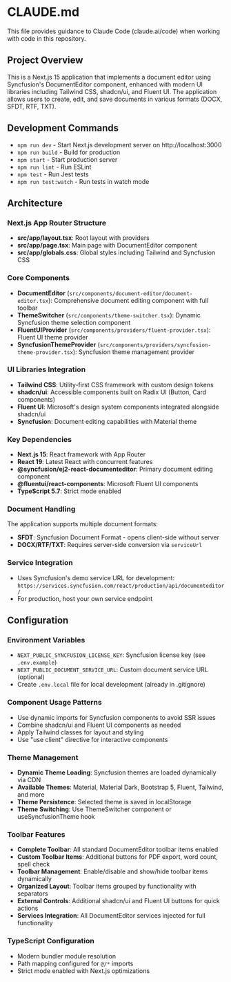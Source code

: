 # CLAUDE.md

This file provides guidance to Claude Code (claude.ai/code) when working with code in this repository.

## Project Overview

This is a Next.js 15 application that implements a document editor using Syncfusion's DocumentEditor component, enhanced with modern UI libraries including Tailwind CSS, shadcn/ui, and Fluent UI. The application allows users to create, edit, and save documents in various formats (DOCX, SFDT, RTF, TXT).

## Development Commands

- `npm run dev` - Start Next.js development server on http://localhost:3000
- `npm run build` - Build for production
- `npm start` - Start production server
- `npm run lint` - Run ESLint
- `npm test` - Run Jest tests
- `npm run test:watch` - Run tests in watch mode

## Architecture

### Next.js App Router Structure
- **src/app/layout.tsx**: Root layout with providers
- **src/app/page.tsx**: Main page with DocumentEditor component
- **src/app/globals.css**: Global styles including Tailwind and Syncfusion CSS

### Core Components
- **DocumentEditor** (`src/components/document-editor/document-editor.tsx`): Comprehensive document editing component with full toolbar
- **ThemeSwitcher** (`src/components/theme-switcher.tsx`): Dynamic Syncfusion theme selection component
- **FluentUIProvider** (`src/components/providers/fluent-provider.tsx`): Fluent UI theme provider
- **SyncfusionThemeProvider** (`src/components/providers/syncfusion-theme-provider.tsx`): Syncfusion theme management provider

### UI Libraries Integration
- **Tailwind CSS**: Utility-first CSS framework with custom design tokens
- **shadcn/ui**: Accessible components built on Radix UI (Button, Card components)
- **Fluent UI**: Microsoft's design system components integrated alongside shadcn/ui
- **Syncfusion**: Document editing capabilities with Material theme

### Key Dependencies
- **Next.js 15**: React framework with App Router
- **React 19**: Latest React with concurrent features
- **@syncfusion/ej2-react-documenteditor**: Primary document editing component
- **@fluentui/react-components**: Microsoft Fluent UI components
- **TypeScript 5.7**: Strict mode enabled

### Document Handling
The application supports multiple document formats:
- **SFDT**: Syncfusion Document Format - opens client-side without server
- **DOCX/RTF/TXT**: Requires server-side conversion via `serviceUrl`

### Service Integration
- Uses Syncfusion's demo service URL for development: `https://services.syncfusion.com/react/production/api/documenteditor/`
- For production, host your own service endpoint

## Configuration

### Environment Variables
- `NEXT_PUBLIC_SYNCFUSION_LICENSE_KEY`: Syncfusion license key (see `.env.example`)
- `NEXT_PUBLIC_DOCUMENT_SERVICE_URL`: Custom document service URL (optional)
- Create `.env.local` file for local development (already in .gitignore)

### Component Usage Patterns
- Use dynamic imports for Syncfusion components to avoid SSR issues
- Combine shadcn/ui and Fluent UI components as needed
- Apply Tailwind classes for layout and styling
- Use "use client" directive for interactive components

### Theme Management
- **Dynamic Theme Loading**: Syncfusion themes are loaded dynamically via CDN
- **Available Themes**: Material, Material Dark, Bootstrap 5, Fluent, Tailwind, and more
- **Theme Persistence**: Selected theme is saved in localStorage
- **Theme Switching**: Use ThemeSwitcher component or useSyncfusionTheme hook

### Toolbar Features
- **Complete Toolbar**: All standard DocumentEditor toolbar items enabled
- **Custom Toolbar Items**: Additional buttons for PDF export, word count, spell check
- **Toolbar Management**: Enable/disable and show/hide toolbar items dynamically
- **Organized Layout**: Toolbar items grouped by functionality with separators
- **External Controls**: Additional shadcn/ui and Fluent UI buttons for quick actions
- **Services Integration**: All DocumentEditor services injected for full functionality

### TypeScript Configuration
- Modern bundler module resolution
- Path mapping configured for `@/*` imports
- Strict mode enabled with Next.js optimizations